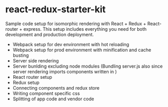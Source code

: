 # react-redux-starter-kit

Sample code setup for isomorphic rendering with React + Redux + React-router + express. This setup includes everything you need for both development and production deployment.

* Webpack setup for dev environment with hot reloading
* Webpack setup for prod environment with minification and cache busting
* Server side rendering
* Server bunlding excluding node modules (Bundling server.js also since server rendering imports components written in )
* React router setup
* Redux setup
* Connecting components and redux store
* Writing component specific css
* Splitting of app code and vendor code
